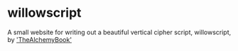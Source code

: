 # willowscript
A small website for writing out a beautiful vertical cipher script, willowscript, by ['TheAlchemyBook'](www.tiktok.com/@thealchemybook)
